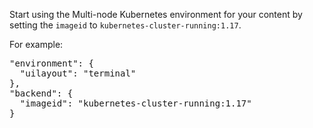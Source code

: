 Start using the Multi-node Kubernetes environment for your content by setting the `imageid` to `kubernetes-cluster-running:1.17`.

For example:

<pre class="file">
"environment": {
  "uilayout": "terminal"
},
"backend": {
  "imageid": "kubernetes-cluster-running:1.17"
}
</pre>
